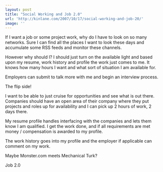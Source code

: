 ```yaml
---
layout: post
title: "Social Working and Job 2.0"
url: 'http://kinlane.com/2007/10/17/social-working-and-job-20/'
image: ''
---
```


If I want a job or some project work, why do I have to look on so many networks. Sure I can find all the places I want to look these days and accumulate some RSS feeds and monitor these channels.

However why should I? I should just turn on the available light and based upon my resume, work history and profile the work just comes to me. It knows how many hours I want and what sort of situation I am available for.

Employers can submit to talk more with me and begin an interview process.

The flip side!

I want to be able to just cruise for opportunities and see what is out there. Companies should have an open area of their company where they put projects and roles up for availability and I can pick up 2 hours of work, 2 days there.

My resume profile handles interfacing with the companies and lets them know I am qualified. I get the work done, and if all requirements are met money / compensation is awarded to my profile.

The work history goes into my profile and the employer if applicable can comment on my work.

Maybe Monster.com meets Mechanical Turk?

Job 2.0